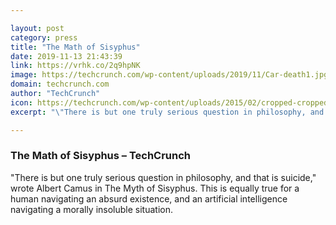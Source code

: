 ```yaml
---

layout: post
category: press
title: "The Math of Sisyphus"
date: 2019-11-13 21:43:39
link: https://vrhk.co/2q9hpNK
image: https://techcrunch.com/wp-content/uploads/2019/11/Car-death1.jpg?w=753
domain: techcrunch.com
author: "TechCrunch"
icon: https://techcrunch.com/wp-content/uploads/2015/02/cropped-cropped-favicon-gradient.png?w=180
excerpt: "\"There is but one truly serious question in philosophy, and that is suicide,\" wrote Albert Camus in The Myth of Sisyphus. This is equally true for a human navigating an absurd existence, and an artificial intelligence navigating a morally insoluble situation."

---
```


### The Math of Sisyphus – TechCrunch

"There is but one truly serious question in philosophy, and that is suicide," wrote Albert Camus in The Myth of Sisyphus. This is equally true for a human navigating an absurd existence, and an artificial intelligence navigating a morally insoluble situation.